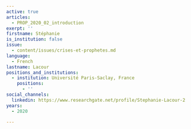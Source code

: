 ```yaml
---
active: true
articles:
  - PROP_2020_02_introduction
exerpt: ''
firstname: Stéphanie
is_institution: false
issue:
  - content/issues/crises-et-prophetes.md
language:
  - French
lastname: Lacour
positions_and_institutions:
  - institution: Université Paris-Saclay, France
    positions:
      - ''
social_channels:
  linkedin: https://www.researchgate.net/profile/Stephanie-Lacour-2
years:
  - 2020

---
```

